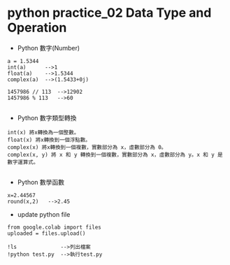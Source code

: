 # python practice_02 Data Type and Operation

*  Python 數字(Number)
```
a = 1.5344
int(a)      -->1
float(a)    -->1.5344
complex(a)  -->(1.5433+0j)
```
```
1457986 // 113  -->12902
1457986 % 113   -->60
```
```

```
* Python 數字類型轉換
```
int(x) 將x轉換為一個整數。
float(x) 將x轉換到一個浮點數。
complex(x) 將x轉換到一個複數，實數部分為 x，虛數部分為 0。
complex(x, y) 將 x 和 y 轉換到一個複數，實數部分為 x，虛數部分為 y。x 和 y 是數字運算式。
```
```

```
* Python 數學函數
```
x=2.44567
round(x,2)   -->2.45
```
* update python file
```
from google.colab import files
uploaded = files.upload()
```
```
!ls              -->列出檔案
!python test.py  -->執行test.py
```
